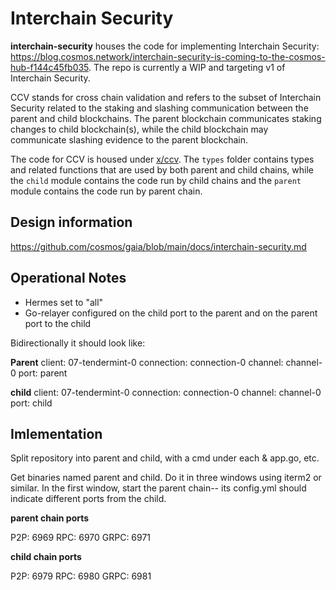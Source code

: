 # Interchain Security

**interchain-security** houses the code for implementing Interchain Security: https://blog.cosmos.network/interchain-security-is-coming-to-the-cosmos-hub-f144c45fb035. The repo is currently a WIP and targeting v1 of Interchain Security.

CCV stands for cross chain validation and refers to the subset of Interchain Security related to the staking and slashing communication between the parent and child blockchains. The parent blockchain communicates staking changes to child blockchain(s), while the child blockchain may communicate slashing evidence to the parent blockchain.

The code for CCV is housed under [x/ccv](./x/ccv). The `types` folder contains types and related functions that are used by both parent and child chains, while the `child` module contains the code run by child chains and the `parent` module contains the code run by parent chain.


## Design information

https://github.com/cosmos/gaia/blob/main/docs/interchain-security.md



## Operational Notes

* Hermes set to "all"
* Go-relayer configured on the child port to the parent and on the parent port to the child

Bidirectionally it should look like:

**Parent**
client: 07-tendermint-0
connection: connection-0
channel: channel-0
port: parent

**child**
client: 07-tendermint-0
connection: connection-0
channel: channel-0
port: child


## Imlementation

Split repository into parent and child, with a cmd under each & app.go, etc.

Get binaries named parent and child.  Do it in three windows using iterm2 or similar.  In the first window, start the parent chain-- its config.yml should indicate different ports from the child.  


**parent chain ports**

P2P: 6969
RPC: 6970
GRPC: 6971



**child chain ports**

P2P: 6979
RPC: 6980
GRPC: 6981


